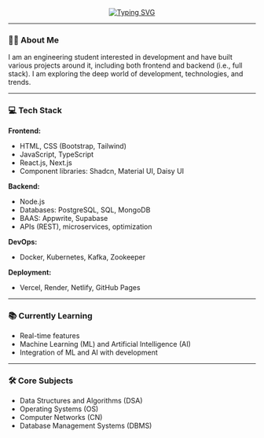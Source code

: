 <div align="center">
  <a href="https://git.io/typing-svg">
    <img src="https://readme-typing-svg.demolab.com?font=Fira+Code&weight=600&size=25&pause=2000&color=F7AA00&background=FF000000&center=true&vCenter=true&width=440&lines=Hi+%F0%9F%91%8B!+I+am+Nilesh+;Engineering+Student+(IT)%F0%9F%A7%91%E2%80%8D%F0%9F%8E%93%F0%9F%A7%91%E2%80%8D%F0%9F%92%BB;Full+Stack+Developer+%3C%E2%81%84%3E;Aspiring+Software+Developer%F0%9F%AA%B8" alt="Typing SVG" />
  </a>
</div>

---

### 👨‍💻 About Me
I am an engineering student interested in development and have built various projects around it, including both frontend and backend (i.e., full stack). I am exploring the deep world of development, technologies, and trends.

---

### 💻 Tech Stack

**Frontend:**
- HTML, CSS (Bootstrap, Tailwind)
- JavaScript, TypeScript
- React.js, Next.js
- Component libraries: Shadcn, Material UI, Daisy UI

**Backend:**
- Node.js
- Databases: PostgreSQL, SQL, MongoDB
- BAAS: Appwrite, Supabase
- APIs (REST), microservices, optimization

**DevOps:**
- Docker, Kubernetes, Kafka, Zookeeper

**Deployment:**
- Vercel, Render, Netlify, GitHub Pages

---

### 📚 Currently Learning
- Real-time features
- Machine Learning (ML) and Artificial Intelligence (AI)
- Integration of ML and AI with development

---

### 🛠️ Core Subjects
- Data Structures and Algorithms (DSA)
- Operating Systems (OS)
- Computer Networks (CN)
- Database Management Systems (DBMS)

